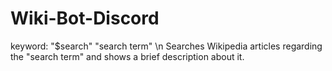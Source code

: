 # Wiki-Bot-Discord
keyword: "$search" <space> "search term" \n
Searches Wikipedia articles regarding the "search term" and shows a brief description about it.
